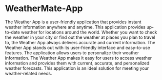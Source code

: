 # WeatherMate-App
The Weather App is a user-friendly application that provides instant weather information anywhere and anytime. This application provides up-to-date weather for locations around the world. Whether you want to check the weather in your city or find out the weather at places you plan to travel to, the Weather App always delivers accurate and current information. 
The Weather App stands out with its user-friendly interface and easy-to-use features. The application allows users to personalize their weather information. The Weather App makes it easy for users to access weather information and provides them with current, accurate, and personalized weather forecasts. This application is an ideal solution for meeting your weather-related needs.
